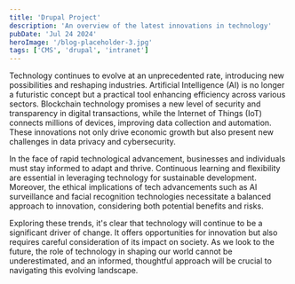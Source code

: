 ```yaml
---
title: 'Drupal Project'
description: 'An overview of the latest innovations in technology'
pubDate: 'Jul 24 2024'
heroImage: '/blog-placeholder-3.jpg'
tags: ['CMS', 'drupal', 'intranet']
---
```


Technology continues to evolve at an unprecedented rate, introducing new possibilities and reshaping industries. Artificial Intelligence (AI) is no longer a futuristic concept but a practical tool enhancing efficiency across various sectors. Blockchain technology promises a new level of security and transparency in digital transactions, while the Internet of Things (IoT) connects millions of devices, improving data collection and automation. These innovations not only drive economic growth but also present new challenges in data privacy and cybersecurity.

In the face of rapid technological advancement, businesses and individuals must stay informed to adapt and thrive. Continuous learning and flexibility are essential in leveraging technology for sustainable development. Moreover, the ethical implications of tech advancements such as AI surveillance and facial recognition technologies necessitate a balanced approach to innovation, considering both potential benefits and risks.

Exploring these trends, it's clear that technology will continue to be a significant driver of change. It offers opportunities for innovation but also requires careful consideration of its impact on society. As we look to the future, the role of technology in shaping our world cannot be underestimated, and an informed, thoughtful approach will be crucial to navigating this evolving landscape.

